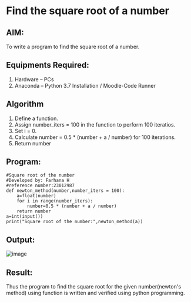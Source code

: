 # Find the square root of a number

## AIM:
To write a program to find the square root of a number.

## Equipments Required:
1. Hardware – PCs
2. Anaconda – Python 3.7 Installation / Moodle-Code Runner

## Algorithm
1. Define a function.
2. Assign number_iters = 100 in the function to perform 100 iteratios.
3. Set i = 0.
4. Calculate  number = 0.5 * (number + a / number) for 100 iterations.
5. Return number

## Program:
```
#Square root of the number
#Developed by: Farhana H
#reference number:23012987
def newton_method(number,number_iters = 100):
    a=float(number)
    for i in range(number_iters):
        number=0.5 * (number + a / number)
    return number
a=int(input())
print("Square root of the number:",newton_method(a))
```

## Output:
![image](https://github.com/syedfayaz3105/Square-root-of-a-number/assets/147144126/8ec32027-aaaa-4ec3-9c0b-349f3f0a6071)



## Result:
Thus the program to find the square root for the given number(newton's method) using function is written and verified using python programming.
